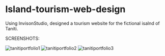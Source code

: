 # Island-tourism-web-design
Using InvisonStudio, designed a tourism website for the fictional isalnd of Taniti.

SCREENSHOTS:

![tanitiportfolio1](https://user-images.githubusercontent.com/54335750/114285340-6b9ec700-9a24-11eb-84bc-b3b0fd87bb23.png)
![tanitiportfolio2](https://user-images.githubusercontent.com/54335750/114285344-6ccff400-9a24-11eb-80de-e56c89cd6dda.png)
![tanitiportfolio3](https://user-images.githubusercontent.com/54335750/114285346-6e99b780-9a24-11eb-83c1-12ce3e6736a1.png)

